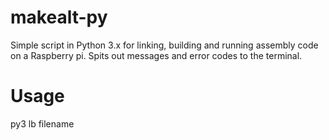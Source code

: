 # makealt-py

Simple script in Python 3.x for linking, building and running assembly code on a Raspberry pi.
Spits out messages and error codes to the terminal.

# Usage

py3 lb filename
